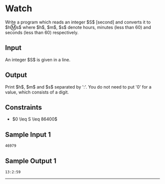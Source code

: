 <div class="description">

Watch
=====

Write a program which reads an integer \$S\$ \[second\] and converts it
to \$h:m:s\$ where \$h\$, \$m\$, \$s\$ denote hours, minutes (less than
60) and seconds (less than 60) respectively.

Input
-----

An integer \$S\$ is given in a line.

Output
------

Print \$h\$, \$m\$ and \$s\$ separated by ':'. You do not need to put
'0' for a value, which consists of a digit.

Constraints
-----------

-   \$0 \\leq S \\leq 86400\$

Sample Input 1
--------------

    46979

Sample Output 1
---------------

    13:2:59

------------------------------------------------------------------------

<div class="dat" style="font-size:10pt">

</div>

<div class="spacer60">

 

</div>

</div>

